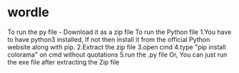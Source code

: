 # wordle
To run the py file - Download it as a zip file To run the Python file
  1.You have to have python3 installed, If not then install it from the official Python website along with pip.
  2.Extract the zip file
  3.open cmd
  4.type "pip install colorama" on cmd without quotations
  5.run the .py file
Or, You can just run the exe file after extracting the Zip file
